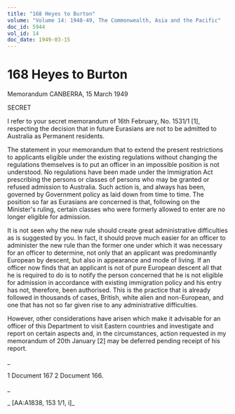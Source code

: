 ```yaml
---
title: "168 Heyes to Burton"
volume: "Volume 14: 1948-49, The Commonwealth, Asia and the Pacific"
doc_id: 5944
vol_id: 14
doc_date: 1949-03-15
---
```


# 168 Heyes to Burton

Memorandum CANBERRA, 15 March 1949

SECRET

I refer to your secret memorandum of 16th February, No. 1531/1 [1], respecting the decision that in future Eurasians are not to be admitted to Australia as Permanent residents.

The statement in your memorandum that to extend the present restrictions to applicants eligible under the existing regulations without changing the regulations themselves is to put an officer in an impossible position is not understood. No regulations have been made under the lmmigration Act prescribing the persons or classes of persons who may be granted or refused admission to Australia. Such action is, and always has been, governed by Government policy as laid down from time to time. The position so far as Eurasians are concerned is that, following on the Minister's ruling, certain classes who were formerly allowed to enter are no longer eligible for admission.

It is not seen why the new rule should create great administrative difficulties as is suggested by you. In fact, it should prove much easier for an officer to administer the new rule than the former one under which it was necessary for an officer to determine, not only that an applicant was predominantly European by descent, but also in appearance and mode of living. If an officer now finds that an applicant is not of pure European descent all that he is required to do is to notify the person concerned that he is not eligible for admission in accordance with existing immigration policy and his entry has not, therefore, been authorised. This is the practice that is already followed in thousands of cases, British, white alien and non-European, and one that has not so far given rise to any administrative difficulties.

However, other considerations have arisen which make it advisable for an officer of this Department to visit Eastern countries and investigate and report on certain aspects and, in the circumstances, action requested in my memorandum of 20th January [2] may be deferred pending receipt of his report.

_

1 Document 167 2 Document 166.

_

_ [AA:A1838, 153 1/1, i]_
